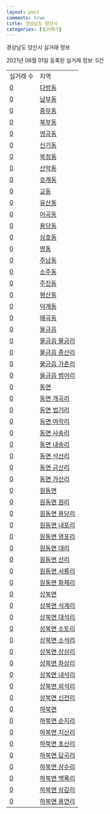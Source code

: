 ```yaml
---
layout: post
comments: true
title: 경상남도 양산시
categories: [실거래가]
---
```


경상남도 양산시 실거래 정보

2021년 06월 01일 등록된 실거래 정보: 0건


<table>
  <tr>
    <td>실거래 수</td>
    <td>지역</td>
  </tr>

  
  <tr>
    <td><a href="4833010100.html">0</a></td>
    <td><a href="4833010100.html">다방동</a></td>
  </tr>
    

  <tr>
    <td><a href="4833010200.html">0</a></td>
    <td><a href="4833010200.html">남부동</a></td>
  </tr>
    

  <tr>
    <td><a href="4833010300.html">0</a></td>
    <td><a href="4833010300.html">중부동</a></td>
  </tr>
    

  <tr>
    <td><a href="4833010400.html">0</a></td>
    <td><a href="4833010400.html">북부동</a></td>
  </tr>
    

  <tr>
    <td><a href="4833010500.html">0</a></td>
    <td><a href="4833010500.html">명곡동</a></td>
  </tr>
    

  <tr>
    <td><a href="4833010600.html">0</a></td>
    <td><a href="4833010600.html">신기동</a></td>
  </tr>
    

  <tr>
    <td><a href="4833010700.html">0</a></td>
    <td><a href="4833010700.html">북정동</a></td>
  </tr>
    

  <tr>
    <td><a href="4833010800.html">0</a></td>
    <td><a href="4833010800.html">산막동</a></td>
  </tr>
    

  <tr>
    <td><a href="4833010900.html">0</a></td>
    <td><a href="4833010900.html">호계동</a></td>
  </tr>
    

  <tr>
    <td><a href="4833011000.html">0</a></td>
    <td><a href="4833011000.html">교동</a></td>
  </tr>
    

  <tr>
    <td><a href="4833011100.html">0</a></td>
    <td><a href="4833011100.html">유산동</a></td>
  </tr>
    

  <tr>
    <td><a href="4833011200.html">0</a></td>
    <td><a href="4833011200.html">어곡동</a></td>
  </tr>
    

  <tr>
    <td><a href="4833011300.html">0</a></td>
    <td><a href="4833011300.html">용당동</a></td>
  </tr>
    

  <tr>
    <td><a href="4833011400.html">0</a></td>
    <td><a href="4833011400.html">삼호동</a></td>
  </tr>
    

  <tr>
    <td><a href="4833011500.html">0</a></td>
    <td><a href="4833011500.html">명동</a></td>
  </tr>
    

  <tr>
    <td><a href="4833011600.html">0</a></td>
    <td><a href="4833011600.html">주남동</a></td>
  </tr>
    

  <tr>
    <td><a href="4833011700.html">0</a></td>
    <td><a href="4833011700.html">소주동</a></td>
  </tr>
    

  <tr>
    <td><a href="4833011800.html">0</a></td>
    <td><a href="4833011800.html">주진동</a></td>
  </tr>
    

  <tr>
    <td><a href="4833011900.html">0</a></td>
    <td><a href="4833011900.html">평산동</a></td>
  </tr>
    

  <tr>
    <td><a href="4833012000.html">0</a></td>
    <td><a href="4833012000.html">덕계동</a></td>
  </tr>
    

  <tr>
    <td><a href="4833012100.html">0</a></td>
    <td><a href="4833012100.html">매곡동</a></td>
  </tr>
    

  <tr>
    <td><a href="4833025300.html">0</a></td>
    <td><a href="4833025300.html">물금읍</a></td>
  </tr>
    

  <tr>
    <td><a href="4833025321.html">0</a></td>
    <td><a href="4833025321.html">물금읍 물금리</a></td>
  </tr>
    

  <tr>
    <td><a href="4833025322.html">0</a></td>
    <td><a href="4833025322.html">물금읍 증산리</a></td>
  </tr>
    

  <tr>
    <td><a href="4833025323.html">0</a></td>
    <td><a href="4833025323.html">물금읍 가촌리</a></td>
  </tr>
    

  <tr>
    <td><a href="4833025324.html">0</a></td>
    <td><a href="4833025324.html">물금읍 범어리</a></td>
  </tr>
    

  <tr>
    <td><a href="4833031000.html">0</a></td>
    <td><a href="4833031000.html">동면</a></td>
  </tr>
    

  <tr>
    <td><a href="4833031021.html">0</a></td>
    <td><a href="4833031021.html">동면 개곡리</a></td>
  </tr>
    

  <tr>
    <td><a href="4833031022.html">0</a></td>
    <td><a href="4833031022.html">동면 법기리</a></td>
  </tr>
    

  <tr>
    <td><a href="4833031023.html">0</a></td>
    <td><a href="4833031023.html">동면 여락리</a></td>
  </tr>
    

  <tr>
    <td><a href="4833031024.html">0</a></td>
    <td><a href="4833031024.html">동면 사송리</a></td>
  </tr>
    

  <tr>
    <td><a href="4833031025.html">0</a></td>
    <td><a href="4833031025.html">동면 내송리</a></td>
  </tr>
    

  <tr>
    <td><a href="4833031026.html">0</a></td>
    <td><a href="4833031026.html">동면 석산리</a></td>
  </tr>
    

  <tr>
    <td><a href="4833031027.html">0</a></td>
    <td><a href="4833031027.html">동면 금산리</a></td>
  </tr>
    

  <tr>
    <td><a href="4833031028.html">0</a></td>
    <td><a href="4833031028.html">동면 가산리</a></td>
  </tr>
    

  <tr>
    <td><a href="4833032000.html">0</a></td>
    <td><a href="4833032000.html">원동면</a></td>
  </tr>
    

  <tr>
    <td><a href="4833032021.html">0</a></td>
    <td><a href="4833032021.html">원동면 원리</a></td>
  </tr>
    

  <tr>
    <td><a href="4833032022.html">0</a></td>
    <td><a href="4833032022.html">원동면 용당리</a></td>
  </tr>
    

  <tr>
    <td><a href="4833032023.html">0</a></td>
    <td><a href="4833032023.html">원동면 내포리</a></td>
  </tr>
    

  <tr>
    <td><a href="4833032024.html">0</a></td>
    <td><a href="4833032024.html">원동면 영포리</a></td>
  </tr>
    

  <tr>
    <td><a href="4833032025.html">0</a></td>
    <td><a href="4833032025.html">원동면 대리</a></td>
  </tr>
    

  <tr>
    <td><a href="4833032026.html">0</a></td>
    <td><a href="4833032026.html">원동면 선리</a></td>
  </tr>
    

  <tr>
    <td><a href="4833032027.html">0</a></td>
    <td><a href="4833032027.html">원동면 서룡리</a></td>
  </tr>
    

  <tr>
    <td><a href="4833032028.html">0</a></td>
    <td><a href="4833032028.html">원동면 화제리</a></td>
  </tr>
    

  <tr>
    <td><a href="4833033000.html">0</a></td>
    <td><a href="4833033000.html">상북면</a></td>
  </tr>
    

  <tr>
    <td><a href="4833033021.html">0</a></td>
    <td><a href="4833033021.html">상북면 석계리</a></td>
  </tr>
    

  <tr>
    <td><a href="4833033022.html">0</a></td>
    <td><a href="4833033022.html">상북면 대석리</a></td>
  </tr>
    

  <tr>
    <td><a href="4833033023.html">0</a></td>
    <td><a href="4833033023.html">상북면 소토리</a></td>
  </tr>
    

  <tr>
    <td><a href="4833033024.html">0</a></td>
    <td><a href="4833033024.html">상북면 소석리</a></td>
  </tr>
    

  <tr>
    <td><a href="4833033025.html">0</a></td>
    <td><a href="4833033025.html">상북면 상삼리</a></td>
  </tr>
    

  <tr>
    <td><a href="4833033026.html">0</a></td>
    <td><a href="4833033026.html">상북면 좌삼리</a></td>
  </tr>
    

  <tr>
    <td><a href="4833033027.html">0</a></td>
    <td><a href="4833033027.html">상북면 내석리</a></td>
  </tr>
    

  <tr>
    <td><a href="4833033028.html">0</a></td>
    <td><a href="4833033028.html">상북면 외석리</a></td>
  </tr>
    

  <tr>
    <td><a href="4833033029.html">0</a></td>
    <td><a href="4833033029.html">상북면 신전리</a></td>
  </tr>
    

  <tr>
    <td><a href="4833034000.html">0</a></td>
    <td><a href="4833034000.html">하북면</a></td>
  </tr>
    

  <tr>
    <td><a href="4833034021.html">0</a></td>
    <td><a href="4833034021.html">하북면 순지리</a></td>
  </tr>
    

  <tr>
    <td><a href="4833034022.html">0</a></td>
    <td><a href="4833034022.html">하북면 지산리</a></td>
  </tr>
    

  <tr>
    <td><a href="4833034023.html">0</a></td>
    <td><a href="4833034023.html">하북면 초산리</a></td>
  </tr>
    

  <tr>
    <td><a href="4833034024.html">0</a></td>
    <td><a href="4833034024.html">하북면 답곡리</a></td>
  </tr>
    

  <tr>
    <td><a href="4833034025.html">0</a></td>
    <td><a href="4833034025.html">하북면 삼수리</a></td>
  </tr>
    

  <tr>
    <td><a href="4833034026.html">0</a></td>
    <td><a href="4833034026.html">하북면 백록리</a></td>
  </tr>
    

  <tr>
    <td><a href="4833034027.html">0</a></td>
    <td><a href="4833034027.html">하북면 삼감리</a></td>
  </tr>
    

  <tr>
    <td><a href="4833034028.html">0</a></td>
    <td><a href="4833034028.html">하북면 용연리</a></td>
  </tr>
    


</table>
    